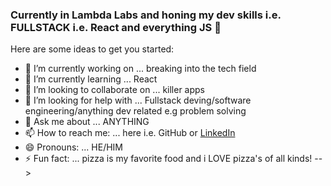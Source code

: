 ### Currently in Lambda Labs and honing my dev skills i.e. FULLSTACK i.e. React and everything JS 👋


Here are some ideas to get you started:

- 🔭 I’m currently working on ... breaking into the tech field
- 🌱 I’m currently learning ... React
- 👯 I’m looking to collaborate on ... killer apps
- 🤔 I’m looking for help with ... Fullstack deving/software engineering/anything dev related e.g problem solving
- 💬 Ask me about ... ANYTHING
- 📫 How to reach me: ... here i.e. GitHub or [LinkedIn](https://www.linkedin.com/in/david-e-alvarez/)
- 😄 Pronouns: ... HE/HIM
- ⚡ Fun fact: ... pizza is my favorite food and i LOVE pizza's of all kinds!
-->
